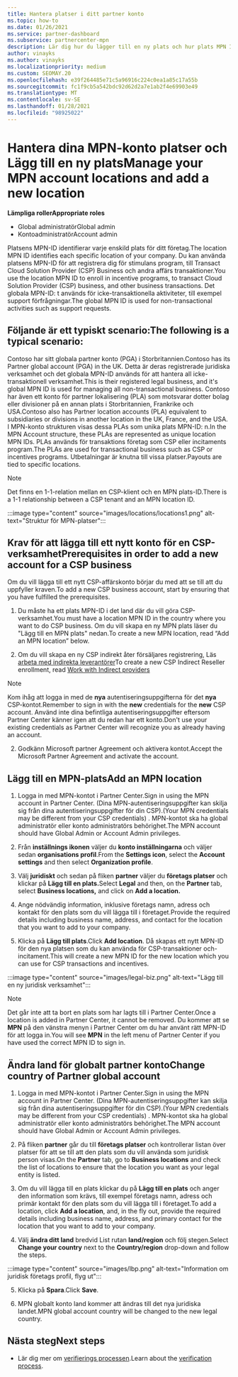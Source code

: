 ```yaml
---
title: Hantera platser i ditt partner konto
ms.topic: how-to
ms.date: 01/26/2021
ms.service: partner-dashboard
ms.subservice: partnercenter-mpn
description: Lär dig hur du lägger till en ny plats och hur plats MPN ID används i stimulans program, CSP-verksamhet, prenumerationer och andra transaktioner.
author: vinayks
ms.author: vinayks
ms.localizationpriority: medium
ms.custom: SEOMAY.20
ms.openlocfilehash: e39f264485e71c5a96916c224c0ea1a85c17a55b
ms.sourcegitcommit: fc1f9cb5a542bdc92d62d2a7e1ab2f4e69903e49
ms.translationtype: MT
ms.contentlocale: sv-SE
ms.lasthandoff: 01/28/2021
ms.locfileid: "98925022"
---
```

# <a name="manage-your-mpn-account-locations-and-add-a-new-location"></a><span data-ttu-id="e39cb-103">Hantera dina MPN-konto platser och Lägg till en ny plats</span><span class="sxs-lookup"><span data-stu-id="e39cb-103">Manage your MPN account locations and add a new location</span></span>


<span data-ttu-id="e39cb-104">**Lämpliga roller**</span><span class="sxs-lookup"><span data-stu-id="e39cb-104">**Appropriate roles**</span></span>

- <span data-ttu-id="e39cb-105">Global administratör</span><span class="sxs-lookup"><span data-stu-id="e39cb-105">Global admin</span></span>
- <span data-ttu-id="e39cb-106">Kontoadministratör</span><span class="sxs-lookup"><span data-stu-id="e39cb-106">Account admin</span></span>

<span data-ttu-id="e39cb-107">Platsens MPN-ID identifierar varje enskild plats för ditt företag.</span><span class="sxs-lookup"><span data-stu-id="e39cb-107">The location MPN ID identifies each specific location of your company.</span></span> <span data-ttu-id="e39cb-108">Du kan använda platsens MPN-ID för att registrera dig för stimulans program, till Transact Cloud Solution Provider (CSP) Business och andra affärs transaktioner.</span><span class="sxs-lookup"><span data-stu-id="e39cb-108">You use the location MPN ID to enroll in incentive programs, to transact Cloud Solution Provider (CSP) business, and other business transactions.</span></span> <span data-ttu-id="e39cb-109">Det globala MPN-ID: t används för icke-transaktionella aktiviteter, till exempel support förfrågningar.</span><span class="sxs-lookup"><span data-stu-id="e39cb-109">The global MPN ID is used for non-transactional activities such as support requests.</span></span>

## <a name="the-following-is-a-typical-scenario"></a><span data-ttu-id="e39cb-110">Följande är ett typiskt scenario:</span><span class="sxs-lookup"><span data-stu-id="e39cb-110">The following is a typical scenario:</span></span>

<span data-ttu-id="e39cb-111">Contoso har sitt globala partner konto (PGA) i Storbritannien.</span><span class="sxs-lookup"><span data-stu-id="e39cb-111">Contoso has its Partner global account (PGA) in the UK.</span></span> <span data-ttu-id="e39cb-112">Detta är deras registrerade juridiska verksamhet och det globala MPN-ID används för att hantera all icke-transaktionell verksamhet.</span><span class="sxs-lookup"><span data-stu-id="e39cb-112">This is their registered legal business, and it's global MPN ID is used for managing all non-transactional business.</span></span> <span data-ttu-id="e39cb-113">Contoso har även ett konto för partner lokalisering (PLA) som motsvarar dotter bolag eller divisioner på en annan plats i Storbritannien, Frankrike och USA.</span><span class="sxs-lookup"><span data-stu-id="e39cb-113">Contoso also has Partner location accounts (PLA) equivalent to subsidiaries or divisions in another location in the UK, France, and the USA.</span></span> <span data-ttu-id="e39cb-114">I MPN-konto strukturen visas dessa PLAs som unika plats MPN-ID: n.</span><span class="sxs-lookup"><span data-stu-id="e39cb-114">In the MPN Account structure, these PLAs are represented as unique location MPN IDs.</span></span> <span data-ttu-id="e39cb-115">PLAs används för transaktions företag som CSP eller incitaments program.</span><span class="sxs-lookup"><span data-stu-id="e39cb-115">The PLAs are used for transactional business such as CSP or incentives programs.</span></span> <span data-ttu-id="e39cb-116">Utbetalningar är knutna till vissa platser.</span><span class="sxs-lookup"><span data-stu-id="e39cb-116">Payouts are tied to specific locations.</span></span> 

>[!NOTE]
><span data-ttu-id="e39cb-117">Det finns en 1-1-relation mellan en CSP-klient och en MPN plats-ID.</span><span class="sxs-lookup"><span data-stu-id="e39cb-117">There is a 1-1 relationship between a CSP tenant and an MPN location ID.</span></span>

:::image type="content" source="images/locations/locations1.png" alt-text="Struktur för MPN-platser":::

## <a name="prerequisites-in-order-to-add-a-new-account-for-a-csp-business"></a><span data-ttu-id="e39cb-119">Krav för att lägga till ett nytt konto för en CSP-verksamhet</span><span class="sxs-lookup"><span data-stu-id="e39cb-119">Prerequisites in order to add a new account for a CSP business</span></span>

<span data-ttu-id="e39cb-120">Om du vill lägga till ett nytt CSP-affärskonto börjar du med att se till att du uppfyller kraven.</span><span class="sxs-lookup"><span data-stu-id="e39cb-120">To add a new CSP business account, start by ensuring that you have fulfilled the prerequisites.</span></span>

1. <span data-ttu-id="e39cb-121">Du måste ha ett plats MPN-ID i det land där du vill göra CSP-verksamhet.</span><span class="sxs-lookup"><span data-stu-id="e39cb-121">You must have a location MPN ID in the country where you want to do CSP business.</span></span> <span data-ttu-id="e39cb-122">Om du vill skapa en ny MPN plats läser du "Lägg till en MPN plats" nedan.</span><span class="sxs-lookup"><span data-stu-id="e39cb-122">To create a new MPN location, read “Add an MPN location” below.</span></span>
  
1. <span data-ttu-id="e39cb-123">Om du vill skapa en ny CSP indirekt åter försäljares registrering, Läs [arbeta med indirekta leverantörer](indirect-reseller-tasks-in-partner-center.md#get-started)</span><span class="sxs-lookup"><span data-stu-id="e39cb-123">To create a new CSP Indirect Reseller enrollment, read [Work with Indirect providers](indirect-reseller-tasks-in-partner-center.md#get-started)</span></span> 

>[!NOTE] 
 ><span data-ttu-id="e39cb-124">Kom ihåg att logga in med de **nya** autentiseringsuppgifterna för det **nya** CSP-kontot.</span><span class="sxs-lookup"><span data-stu-id="e39cb-124">Remember to sign in with the **new** credentials for the **new** CSP account.</span></span> <span data-ttu-id="e39cb-125">Använd inte dina befintliga autentiseringsuppgifter eftersom Partner Center känner igen att du redan har ett konto.</span><span class="sxs-lookup"><span data-stu-id="e39cb-125">Don't use your existing credentials as Partner Center will recognize you as already having an account.</span></span>

2. <span data-ttu-id="e39cb-126">Godkänn Microsoft partner Agreement och aktivera kontot.</span><span class="sxs-lookup"><span data-stu-id="e39cb-126">Accept the Microsoft Partner Agreement and activate the account.</span></span>

## <a name="add-an-mpn-location"></a><span data-ttu-id="e39cb-127">Lägg till en MPN-plats</span><span class="sxs-lookup"><span data-stu-id="e39cb-127">Add an MPN location</span></span>

1. <span data-ttu-id="e39cb-128">Logga in med MPN-kontot i Partner Center.</span><span class="sxs-lookup"><span data-stu-id="e39cb-128">Sign in using the MPN account in Partner Center.</span></span> <span data-ttu-id="e39cb-129">(Dina MPN-autentiseringsuppgifter kan skilja sig från dina autentiseringsuppgifter för din CSP).</span><span class="sxs-lookup"><span data-stu-id="e39cb-129">(Your MPN credentials may be different from your CSP credentials) .</span></span> <span data-ttu-id="e39cb-130">MPN-kontot ska ha global administratör eller konto administratörs behörighet.</span><span class="sxs-lookup"><span data-stu-id="e39cb-130">The MPN account should have Global Admin or Account Admin privileges.</span></span> 

1. <span data-ttu-id="e39cb-131">Från **inställnings ikonen** väljer du **konto inställningarna** och väljer sedan **organisations profil**.</span><span class="sxs-lookup"><span data-stu-id="e39cb-131">From the **Settings icon**, select the **Account settings** and then select **Organization profile**.</span></span>

2. <span data-ttu-id="e39cb-132">Välj **juridiskt** och sedan på fliken **partner** väljer du **företags platser** och klickar på **Lägg till en plats.**</span><span class="sxs-lookup"><span data-stu-id="e39cb-132">Select **Legal** and then, on the **Partner** tab, select **Business locations,** and click on **Add a location.**</span></span>

3. <span data-ttu-id="e39cb-133">Ange nödvändig information, inklusive företags namn, adress och kontakt för den plats som du vill lägga till i företaget.</span><span class="sxs-lookup"><span data-stu-id="e39cb-133">Provide the required details including business name, address, and contact for the location that you want to add to your company.</span></span>
 
1. <span data-ttu-id="e39cb-134">Klicka på **Lägg till plats**.</span><span class="sxs-lookup"><span data-stu-id="e39cb-134">Click **Add location**.</span></span> <span data-ttu-id="e39cb-135">Då skapas ett nytt MPN-ID för den nya platsen som du kan använda för CSP-transaktioner och-incitament.</span><span class="sxs-lookup"><span data-stu-id="e39cb-135">This will create a new MPN ID for the new location which you can use for CSP transactions and incentives.</span></span>

:::image type="content" source="images/legal-biz.png" alt-text="Lägg till en ny juridisk verksamhet":::

> [!NOTE]
> <span data-ttu-id="e39cb-137">Det går inte att ta bort en plats som har lagts till i Partner Center.</span><span class="sxs-lookup"><span data-stu-id="e39cb-137">Once a location is added in Partner Center, it cannot be removed.</span></span> <span data-ttu-id="e39cb-138">Du kommer att se **MPN** på den vänstra menyn i Partner Center om du har använt rätt MPN-ID för att logga in.</span><span class="sxs-lookup"><span data-stu-id="e39cb-138">You will see **MPN** in the left menu of Partner Center if you have used the correct MPN ID to sign in.</span></span>

## <a name="change-country-of-partner-global-account"></a><span data-ttu-id="e39cb-139">Ändra land för globalt partner konto</span><span class="sxs-lookup"><span data-stu-id="e39cb-139">Change country of Partner global account</span></span> 

1. <span data-ttu-id="e39cb-140">Logga in med MPN-kontot i Partner Center.</span><span class="sxs-lookup"><span data-stu-id="e39cb-140">Sign in using the MPN account in Partner Center.</span></span> <span data-ttu-id="e39cb-141">(Dina MPN-autentiseringsuppgifter kan skilja sig från dina autentiseringsuppgifter för din CSP).</span><span class="sxs-lookup"><span data-stu-id="e39cb-141">(Your MPN credentials may be different from your CSP credentials) .</span></span> <span data-ttu-id="e39cb-142">MPN-kontot ska ha global administratör eller konto administratörs behörighet.</span><span class="sxs-lookup"><span data-stu-id="e39cb-142">The MPN account should have Global Admin or Account Admin privileges.</span></span> 

2. <span data-ttu-id="e39cb-143">På fliken **partner** går du till **företags platser** och kontrollerar listan över platser för att se till att den plats som du vill använda som juridisk person visas.</span><span class="sxs-lookup"><span data-stu-id="e39cb-143">On the **Partner** tab, go to **Business locations** and check the list of locations to ensure that the location you want as your legal entity is listed.</span></span> 
 
1. <span data-ttu-id="e39cb-144">Om du vill lägga till en plats klickar du på **Lägg till en plats** och anger den information som krävs, till exempel företags namn, adress och primär kontakt för den plats som du vill lägga till i företaget.</span><span class="sxs-lookup"><span data-stu-id="e39cb-144">To add a location, click **Add a location**, and, in the fly out, provide the required details including business name, address, and primary contact for the location that you want to add to your company.</span></span> 
 
1. <span data-ttu-id="e39cb-145">Välj **ändra ditt land** bredvid List rutan **land/region** och följ stegen.</span><span class="sxs-lookup"><span data-stu-id="e39cb-145">Select **Change your country** next to the **Country/region** drop-down and follow the steps.</span></span> 

:::image type="content" source="images/lbp.png" alt-text="Information om juridisk företags profil, flyg ut":::

5. <span data-ttu-id="e39cb-147">Klicka på **Spara**.</span><span class="sxs-lookup"><span data-stu-id="e39cb-147">Click **Save**.</span></span>

6. <span data-ttu-id="e39cb-148">MPN globalt konto land kommer att ändras till det nya juridiska landet.</span><span class="sxs-lookup"><span data-stu-id="e39cb-148">MPN global account country will be changed to the new legal country.</span></span>
  
## <a name="next-steps"></a><span data-ttu-id="e39cb-149">Nästa steg</span><span class="sxs-lookup"><span data-stu-id="e39cb-149">Next steps</span></span>

- <span data-ttu-id="e39cb-150">Lär dig mer om [verifierings processen](verification-responses.md).</span><span class="sxs-lookup"><span data-stu-id="e39cb-150">Learn about the [verification process](verification-responses.md).</span></span>
